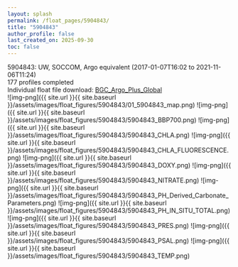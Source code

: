 ```yaml
---
layout: splash
permalink: /float_pages/5904843/
title: "5904843"
author_profile: false
last_created_on: 2025-09-30
toc: false
---
```

 
5904843: UW, SOCCOM, Argo equivalent (2017-01-07T16:02 to 2021-11-06T11:24)\
177 profiles completed\
Individual float file download: [BGC_Argo_Plus_Global](https://ftp.soest.hawaii.edu/bgc_argo_plus/Individual_Floats/outliers_removed/5904843_Sprof_processed.nc)\
![img-png]({{ site.url }}{{ site.baseurl }}/assets/images/float_figures/5904843/01_5904843_map.png)
![img-png]({{ site.url }}{{ site.baseurl }}/assets/images/float_figures/5904843/5904843_BBP700.png)
![img-png]({{ site.url }}{{ site.baseurl }}/assets/images/float_figures/5904843/5904843_CHLA.png)
![img-png]({{ site.url }}{{ site.baseurl }}/assets/images/float_figures/5904843/5904843_CHLA_FLUORESCENCE.png)
![img-png]({{ site.url }}{{ site.baseurl }}/assets/images/float_figures/5904843/5904843_DOXY.png)
![img-png]({{ site.url }}{{ site.baseurl }}/assets/images/float_figures/5904843/5904843_NITRATE.png)
![img-png]({{ site.url }}{{ site.baseurl }}/assets/images/float_figures/5904843/5904843_PH_Derived_Carbonate_Parameters.png)
![img-png]({{ site.url }}{{ site.baseurl }}/assets/images/float_figures/5904843/5904843_PH_IN_SITU_TOTAL.png)
![img-png]({{ site.url }}{{ site.baseurl }}/assets/images/float_figures/5904843/5904843_PRES.png)
![img-png]({{ site.url }}{{ site.baseurl }}/assets/images/float_figures/5904843/5904843_PSAL.png)
![img-png]({{ site.url }}{{ site.baseurl }}/assets/images/float_figures/5904843/5904843_TEMP.png)
